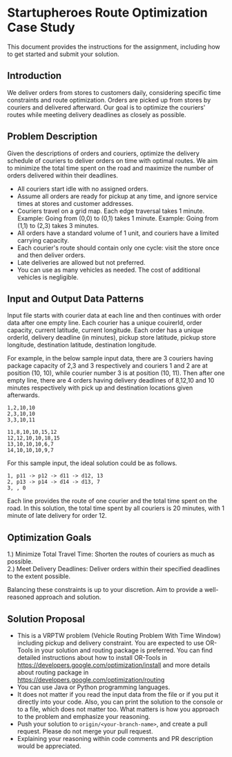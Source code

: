 # Startupheroes Route Optimization Case Study #

This document provides the instructions for the assignment, including how to get started and submit your solution.


## Introduction

We deliver orders from stores to customers daily, considering specific time constraints and route optimization. Orders are picked up from stores by couriers and delivered afterward. Our goal is to optimize the couriers' routes while meeting delivery deadlines as closely as possible.

## Problem Description

Given the descriptions of orders and couriers, optimize the delivery schedule of couriers to deliver orders on time with optimal routes. We aim to minimize the total time spent on the road and maximize the number of orders delivered within their deadlines.

* All couriers start idle with no assigned orders.
* Assume all orders are ready for pickup at any time, and ignore service times at stores and customer addresses.
* Couriers travel on a grid map. Each edge traversal takes 1 minute.
  Example: Going from (0,0) to (0,1) takes 1 minute.
  Example: Going from (1,1) to (2,3) takes 3 minutes.
* All orders have a standard volume of 1 unit, and couriers have a limited carrying capacity.
* Each courier's route should contain only one cycle: visit the store once and then deliver orders.
* Late deliveries are allowed but not preferred.
* You can use as many vehicles as needed. The cost of additional vehicles is negligible.

## Input and Output Data Patterns

Input file starts with courier data at each line and then continues with order data after one empty line. 
Each courier has a unique couirerId, order capacity, current latitude, current longitude.
Each order has a unique orderId, delivery deadline (in minutes), pickup store latitude, pickup store longitude, destination latitude, destination longitude. 

For example, in the below sample input data, there are 3 couriers having package capacity of 2,3 and 3 respectively and couriers 1 and 2 are at position (10, 10), while courier number 3 is at position (10, 11). Then after one empty line, there are 4 orders having delivery deadlines of 8,12,10 and 10 minutes respectively with pick up and destination locations given afterwards. 
 
```
1,2,10,10
2,3,10,10
3,3,10,11

11,8,10,10,15,12
12,12,10,10,18,15
13,10,10,10,6,7
14,10,10,10,9,7
```

For this sample input, the ideal solution could be as follows. 

```
1, p11 -> p12 -> d11 -> d12, 13
2, p13 -> p14 -> d14 -> d13, 7
3, , 0
```

Each line provides the route of one courier and the total time spent on the road. In this solution, the total time spent by all couriers is 20 minutes, with 1 minute of late delivery for order 12.

## Optimization Goals

1.) Minimize Total Travel Time: Shorten the routes of couriers as much as possible. <br />
2.) Meet Delivery Deadlines: Deliver orders within their specified deadlines to the extent possible. 

Balancing these constraints is up to your discretion. Aim to provide a well-reasoned approach and solution.


## Solution Proposal

* This is a VRPTW problem (Vehicle Routing Problem With Time Window) including pickup and delivery constraint. You are expected to use OR-Tools in your solution and routing package is preferred. You can find detailed instructions about how to install OR-Tools in https://developers.google.com/optimization/install and more details about routing package in https://developers.google.com/optimization/routing
* You can use Java or Python programming languages. 
* It does not matter if you read the input data from the file or if you put it directly into your code. Also, you can print the solution to the console or to a file, which does not matter too. What matters is how you approach to the problem and emphasize your reasoning. 
* Push your solution to `origin/<your-branch-name>`, and create a pull request. Please do not merge your pull request.
* Explaining your reasoning within code comments and PR description would be appreciated.
